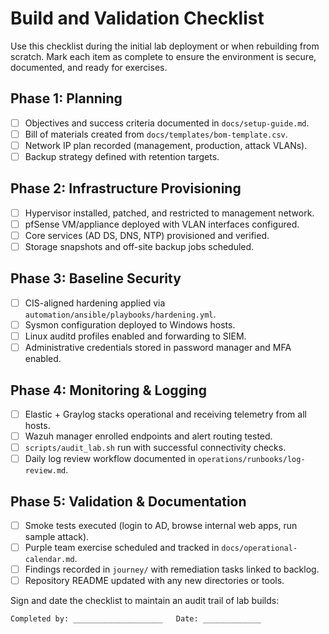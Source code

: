 # Build and Validation Checklist

Use this checklist during the initial lab deployment or when rebuilding from scratch. Mark each item as complete to ensure the
environment is secure, documented, and ready for exercises.

## Phase 1: Planning

- [ ] Objectives and success criteria documented in `docs/setup-guide.md`.
- [ ] Bill of materials created from `docs/templates/bom-template.csv`.
- [ ] Network IP plan recorded (management, production, attack VLANs).
- [ ] Backup strategy defined with retention targets.

## Phase 2: Infrastructure Provisioning

- [ ] Hypervisor installed, patched, and restricted to management network.
- [ ] pfSense VM/appliance deployed with VLAN interfaces configured.
- [ ] Core services (AD DS, DNS, NTP) provisioned and verified.
- [ ] Storage snapshots and off-site backup jobs scheduled.

## Phase 3: Baseline Security

- [ ] CIS-aligned hardening applied via `automation/ansible/playbooks/hardening.yml`.
- [ ] Sysmon configuration deployed to Windows hosts.
- [ ] Linux auditd profiles enabled and forwarding to SIEM.
- [ ] Administrative credentials stored in password manager and MFA enabled.

## Phase 4: Monitoring & Logging

- [ ] Elastic + Graylog stacks operational and receiving telemetry from all hosts.
- [ ] Wazuh manager enrolled endpoints and alert routing tested.
- [ ] `scripts/audit_lab.sh` run with successful connectivity checks.
- [ ] Daily log review workflow documented in `operations/runbooks/log-review.md`.

## Phase 5: Validation & Documentation

- [ ] Smoke tests executed (login to AD, browse internal web apps, run sample attack).
- [ ] Purple team exercise scheduled and tracked in `docs/operational-calendar.md`.
- [ ] Findings recorded in `journey/` with remediation tasks linked to backlog.
- [ ] Repository README updated with any new directories or tools.

Sign and date the checklist to maintain an audit trail of lab builds:

```
Completed by: ____________________   Date: _____________
```
